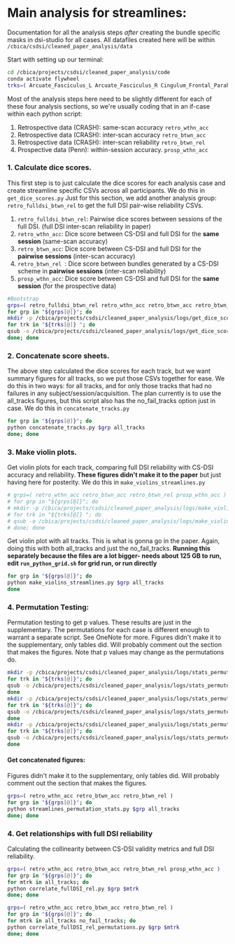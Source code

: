 # Main analysis for streamlines:
Documentation for all the analysis steps *after* creating the bundle specific masks in dsi-studio for all cases. All datafiles created here will be within `/cbica/csdsi/cleaned_paper_analysis/data`

Start with setting up our terminal:
```bash
cd /cbica/projects/csdsi/cleaned_paper_analysis/code
conda activate flywheel
trks=( Arcuate_Fasciculus_L Arcuate_Fasciculus_R Cingulum_Frontal_Parahippocampal_L Cingulum_Frontal_Parahippocampal_R Cingulum_Frontal_Parietal_L Cingulum_Frontal_Parietal_R Cingulum_Parahippocampal_L Cingulum_Parahippocampal_Parietal_L Cingulum_Parahippocampal_Parietal_R Cingulum_Parahippocampal_R Cingulum_Parolfactory_L Cingulum_Parolfactory_R Corpus_Callosum_Body Corpus_Callosum_Forceps_Major Corpus_Callosum_Forceps_Minor Corpus_Callosum_Tapetum Corticospinal_Tract_L Corticospinal_Tract_R Corticostriatal_Tract_Anterior_L Corticostriatal_Tract_Anterior_R Corticostriatal_Tract_Posterior_L Corticostriatal_Tract_Posterior_R Corticostriatal_Tract_Superior_L Corticostriatal_Tract_Superior_R Fornix_L Fornix_R Frontal_Aslant_Tract_L Frontal_Aslant_Tract_R Inferior_Fronto_Occipital_Fasciculus_L Inferior_Fronto_Occipital_Fasciculus_R Inferior_Longitudinal_Fasciculus_L Inferior_Longitudinal_Fasciculus_R Middle_Longitudinal_Fasciculus_L Middle_Longitudinal_Fasciculus_R Optic_Radiation_L Optic_Radiation_R Parietal_Aslant_Tract_L Parietal_Aslant_Tract_R Reticular_Tract_L Reticular_Tract_R Superior_Longitudinal_Fasciculus1_L Superior_Longitudinal_Fasciculus1_R Superior_Longitudinal_Fasciculus2_L Superior_Longitudinal_Fasciculus2_R Superior_Longitudinal_Fasciculus3_L Superior_Longitudinal_Fasciculus3_R Thalamic_Radiation_Anterior_L Thalamic_Radiation_Anterior_R Thalamic_Radiation_Posterior_L Thalamic_Radiation_Posterior_R Thalamic_Radiation_Superior_L Thalamic_Radiation_Superior_R Uncinate_Fasciculus_L Uncinate_Fasciculus_R Vertical_Occipital_Fasciculus_L Vertical_Occipital_Fasciculus_R ) #all tracks
```

Most of the analysis steps here need to be slightly different for each of these four analysis sections, so we're usually coding that in an if-case within each python script:
1. Retrospective data (CRASH): same-scan accuracy `retro_wthn_acc`
1. Retrospective data (CRASH): inter-scan accuracy `retro_btwn_acc`
1. Retrospective data (CRASH): inter-scan reliability `retro_btwn_rel`
1. Prospective data (Penn): within-session accuracy. `prosp_wthn_acc`

### 1. Calculate dice scores.
This first step is to just calculate the dice scores for each analysis case and create streamline specific CSVs across all participants. 
We do this in `get_dice_scores.py`
Just for this section, we add another analysis group: `retro_fulldsi_btwn_rel` to get the full DSI pair-wise reliability CSVs. 
1. `retro_fulldsi_btwn_rel`: Pairwise dice scores between sessions of the full DSI. (full DSI inter-scan reliability in paper)
1. `retro_wthn_acc`: Dice score between CS-DSI and full DSI for the **same session** (same-scan accuracy)
1. `retro_btwn_acc`: Dice score between CS-DSI and full DSI for the **pairwise sessions** (inter-scan accuracy)
1. `retro_btwn_rel `: Dice score between bundles generated by a CS-DSI scheme in **pairwise sessions** (inter-scan reliability)
1. `prosp_wthn_acc`: Dice score between CS-DSI and full DSI for the **same session** (for the prospective data)

```bash
#Bootstrap
grps=( retro_fulldsi_btwn_rel retro_wthn_acc retro_btwn_acc retro_btwn_rel prosp_wthn_acc )
for grp in "${grps[@]}"; do
mkdir -p /cbica/projects/csdsi/cleaned_paper_analysis/logs/get_dice_scores/${grp}
for trk in "${trks[@]} "; do
qsub -o /cbica/projects/csdsi/cleaned_paper_analysis/logs/get_dice_scores/${grp}/${trk}.txt -N ${grp}_${trk} -pe threaded 1-2 /cbica/projects/csdsi/cleaned_paper_analysis/code/run_python_grid.sh get_dice_scores.py $grp $trk
done; done
```

### 2. Concatenate score sheets.
The above step calculated the dice scores for each track, but we want summary figures for all tracks, so we put those CSVs together for ease.
We do this in two ways: for all tracks, and for only those tracks that had no failures in any subject/session/acquisition. The plan currently is to use the all_tracks figures, but this script also has the no_fail_tracks option just in case. We do this in `concatenate_tracks.py`
```bash
for grp in "${grps[@]}"; do
python concatenate_tracks.py $grp all_tracks
done; done
```

### 3. Make violin plots.
Get violin plots for each track, comparing full DSI reliability with CS-DSI accuracy and reliability. **These figures didn't make it to the paper** but just having here for posterity. We do this in `make_violins_streamlines.py`
```bash
# grps=( retro_wthn_acc retro_btwn_acc retro_btwn_rel prosp_wthn_acc )
# for grp in "${grps[@]}"; do
# mkdir -p /cbica/projects/csdsi/cleaned_paper_analysis/logs/make_violins_streamlines/${grp}
# for trk in "${trks[@]} "; do
# qsub -o /cbica/projects/csdsi/cleaned_paper_analysis/logs/make_violins_streamlines/${grp}/${trk}.txt -N ${grp}_${trk} -pe threaded 1-2 /cbica/projects/csdsi/cleaned_paper_analysis/code/run_python_grid.sh make_violins_streamlines.py $grp $trk
# done; done
```

Get violin plot with all tracks. This is what is gonna go in the paper. Again, doing this with both all_tracks and just the no_fail_tracks. 
**Running this separately because the files are a lot bigger- needs about 125 GB to run, edit `run_python_grid.sh` for grid run, or run directly**
```bash
for grp in "${grps[@]}"; do
python make_violins_streamlines.py $grp all_tracks
done
```

### 4. Permutation Testing:
Permutation testing to get p values. These results are just in the supplementary. The permutations for each case is different enough to warrant a separate script. See OneNote for more. Figures didn't make it to the supplementary, only tables did. Will probably comment out the section that makes the figures. Note that p values may change as the permutations do. 
```bash
mkdir -p /cbica/projects/csdsi/cleaned_paper_analysis/logs/stats_permute_retro_wthn_acc
for trk in "${trks[@]}"; do
qsub -o /cbica/projects/csdsi/cleaned_paper_analysis/logs/stats_permute_retro_wthn_acc/${trk}.txt -N ${trk} -pe threaded 1-2 /cbica/projects/csdsi/cleaned_paper_analysis/code/run_python_grid.sh stats_permute_retro_wthn_acc.py streamlines $trk
done
mkdir -p /cbica/projects/csdsi/cleaned_paper_analysis/logs/stats_permute_retro_btwn_acc
for trk in "${trks[@]}"; do
qsub -o /cbica/projects/csdsi/cleaned_paper_analysis/logs/stats_permute_retro_btwn_acc/${trk}.txt -N ${trk} -pe threaded 1-2 /cbica/projects/csdsi/cleaned_paper_analysis/code/run_python_grid.sh stats_permute_retro_btwn_acc.py streamlines $trk
done
mkdir -p /cbica/projects/csdsi/cleaned_paper_analysis/logs/stats_permute_retro_btwn_rel
for trk in "${trks[@]}"; do
qsub -o /cbica/projects/csdsi/cleaned_paper_analysis/logs/stats_permute_retro_btwn_rel/${trk}.txt -N ${trk} -pe threaded 1-2 /cbica/projects/csdsi/cleaned_paper_analysis/code/run_python_grid.sh stats_permute_retro_btwn_rel.py streamlines $trk
done
```

#### Get concatenated figures:
Figures didn't make it to the supplementary, only tables did. Will probably comment out the section that makes the figures.
```bash
grps=( retro_wthn_acc retro_btwn_acc retro_btwn_rel )
for grp in "${grps[@]}"; do
python streamlines_permutation_stats.py $grp all_tracks
done; done
```

### 4. Get relationships with full DSI reliability
Calculating the collinearity between CS-DSI validity metrics and full DSI reliability.
```bash
grps=( retro_wthn_acc retro_btwn_acc retro_btwn_rel prosp_wthn_acc )
for grp in "${grps[@]}"; do
for mtrk in all_tracks; do
python correlate_fullDSI_rel.py $grp $mtrk
done; done
```

```bash
grps=( retro_wthn_acc retro_btwn_acc retro_btwn_rel )
for grp in "${grps[@]}"; do
for mtrk in all_tracks no_fail_tracks; do
python correlate_fullDSI_rel_permutations.py $grp $mtrk
done; done
```